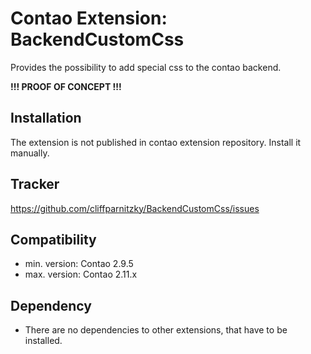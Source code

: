 Contao Extension: BackendCustomCss
==================================

Provides the possibility to add special css to the contao backend.

**!!! PROOF OF CONCEPT !!!**


Installation
------------

The extension is not published in contao extension repository.
Install it manually.


Tracker
-------

https://github.com/cliffparnitzky/BackendCustomCss/issues


Compatibility
-------------

- min. version: Contao 2.9.5
- max. version: Contao 2.11.x


Dependency
----------

- There are no dependencies to other extensions, that have to be installed.